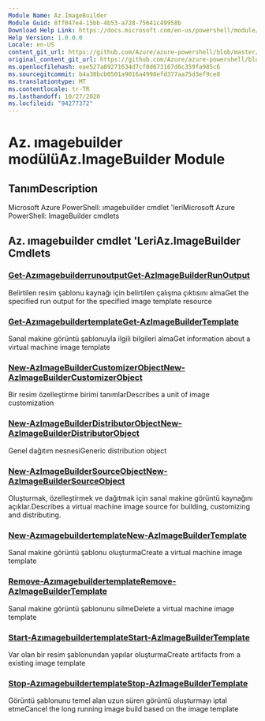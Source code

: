 ```yaml
---
Module Name: Az.ImageBuilder
Module Guid: 8ff047e4-15bb-4b53-a728-75641c49958b
Download Help Link: https://docs.microsoft.com/en-us/powershell/module/az.imagebuilder
Help Version: 1.0.0.0
Locale: en-US
content_git_url: https://github.com/Azure/azure-powershell/blob/master/src/ImageBuilder/help/Az.ImageBuilder.md
original_content_git_url: https://github.com/Azure/azure-powershell/blob/master/src/ImageBuilder/help/Az.ImageBuilder.md
ms.openlocfilehash: eae527a89271634d7cf0d673167d6c359fa985c6
ms.sourcegitcommit: b4a38bcb0501a9016a4998efd377aa75d3ef9ce8
ms.translationtype: MT
ms.contentlocale: tr-TR
ms.lasthandoff: 10/27/2020
ms.locfileid: "94277372"
---
```

# <span data-ttu-id="0d463-101">Az. ımagebuilder modülü</span><span class="sxs-lookup"><span data-stu-id="0d463-101">Az.ImageBuilder Module</span></span>
## <span data-ttu-id="0d463-102">Tanım</span><span class="sxs-lookup"><span data-stu-id="0d463-102">Description</span></span>
<span data-ttu-id="0d463-103">Microsoft Azure PowerShell: ımagebuilder cmdlet 'leri</span><span class="sxs-lookup"><span data-stu-id="0d463-103">Microsoft Azure PowerShell: ImageBuilder cmdlets</span></span>

## <span data-ttu-id="0d463-104">Az. ımagebuilder cmdlet 'Leri</span><span class="sxs-lookup"><span data-stu-id="0d463-104">Az.ImageBuilder Cmdlets</span></span>
### [<span data-ttu-id="0d463-105">Get-Azımagebuilderrunoutput</span><span class="sxs-lookup"><span data-stu-id="0d463-105">Get-AzImageBuilderRunOutput</span></span>](Get-AzImageBuilderRunOutput.md)
<span data-ttu-id="0d463-106">Belirtilen resim şablonu kaynağı için belirtilen çalışma çıktısını alma</span><span class="sxs-lookup"><span data-stu-id="0d463-106">Get the specified run output for the specified image template resource</span></span>

### [<span data-ttu-id="0d463-107">Get-Azımagebuildertemplate</span><span class="sxs-lookup"><span data-stu-id="0d463-107">Get-AzImageBuilderTemplate</span></span>](Get-AzImageBuilderTemplate.md)
<span data-ttu-id="0d463-108">Sanal makine görüntü şablonuyla ilgili bilgileri alma</span><span class="sxs-lookup"><span data-stu-id="0d463-108">Get information about a virtual machine image template</span></span>

### [<span data-ttu-id="0d463-109">New-AzImageBuilderCustomizerObject</span><span class="sxs-lookup"><span data-stu-id="0d463-109">New-AzImageBuilderCustomizerObject</span></span>](New-AzImageBuilderCustomizerObject.md)
<span data-ttu-id="0d463-110">Bir resim özelleştirme birimi tanımlar</span><span class="sxs-lookup"><span data-stu-id="0d463-110">Describes a unit of image customization</span></span>

### [<span data-ttu-id="0d463-111">New-AzImageBuilderDistributorObject</span><span class="sxs-lookup"><span data-stu-id="0d463-111">New-AzImageBuilderDistributorObject</span></span>](New-AzImageBuilderDistributorObject.md)
<span data-ttu-id="0d463-112">Genel dağıtım nesnesi</span><span class="sxs-lookup"><span data-stu-id="0d463-112">Generic distribution object</span></span>

### [<span data-ttu-id="0d463-113">New-AzImageBuilderSourceObject</span><span class="sxs-lookup"><span data-stu-id="0d463-113">New-AzImageBuilderSourceObject</span></span>](New-AzImageBuilderSourceObject.md)
<span data-ttu-id="0d463-114">Oluşturmak, özelleştirmek ve dağıtmak için sanal makine görüntü kaynağını açıklar.</span><span class="sxs-lookup"><span data-stu-id="0d463-114">Describes a virtual machine image source for building, customizing and distributing.</span></span>

### [<span data-ttu-id="0d463-115">New-Azımagebuildertemplate</span><span class="sxs-lookup"><span data-stu-id="0d463-115">New-AzImageBuilderTemplate</span></span>](New-AzImageBuilderTemplate.md)
<span data-ttu-id="0d463-116">Sanal makine görüntü şablonu oluşturma</span><span class="sxs-lookup"><span data-stu-id="0d463-116">Create a virtual machine image template</span></span>

### [<span data-ttu-id="0d463-117">Remove-Azımagebuildertemplate</span><span class="sxs-lookup"><span data-stu-id="0d463-117">Remove-AzImageBuilderTemplate</span></span>](Remove-AzImageBuilderTemplate.md)
<span data-ttu-id="0d463-118">Sanal makine görüntü şablonunu silme</span><span class="sxs-lookup"><span data-stu-id="0d463-118">Delete a virtual machine image template</span></span>

### [<span data-ttu-id="0d463-119">Start-Azımagebuildertemplate</span><span class="sxs-lookup"><span data-stu-id="0d463-119">Start-AzImageBuilderTemplate</span></span>](Start-AzImageBuilderTemplate.md)
<span data-ttu-id="0d463-120">Var olan bir resim şablonundan yapılar oluşturma</span><span class="sxs-lookup"><span data-stu-id="0d463-120">Create artifacts from a existing image template</span></span>

### [<span data-ttu-id="0d463-121">Stop-Azımagebuildertemplate</span><span class="sxs-lookup"><span data-stu-id="0d463-121">Stop-AzImageBuilderTemplate</span></span>](Stop-AzImageBuilderTemplate.md)
<span data-ttu-id="0d463-122">Görüntü şablonunu temel alan uzun süren görüntü oluşturmayı iptal etme</span><span class="sxs-lookup"><span data-stu-id="0d463-122">Cancel the long running image build based on the image template</span></span>

